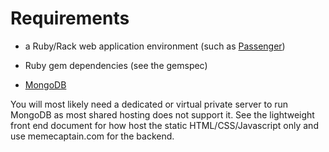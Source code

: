# Requirements

* a Ruby/Rack web application environment (such as
[Passenger](http://www.modrails.com/))

* Ruby gem dependencies (see the gemspec)

* [MongoDB](http://www.mongodb.org/)

You will most likely need a dedicated or virtual private server to run
MongoDB as most shared hosting does not support it. See the lightweight front
end document for how host the static HTML/CSS/Javascript only and use
memecaptain.com for the backend.

